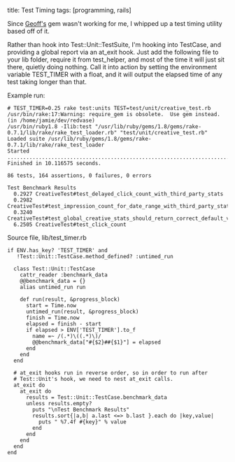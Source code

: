 title:  Test Timing
tags:   [programming, rails]

Since [Geoff's][] gem wasn't working for me, I whipped up a test timing utility based off of it.

Rather than hook into Test::Unit::TestSuite, I'm hooking into TestCase, and providing a global report via an at\_exit hook. Just add the following file to your lib folder, require it from test\_helper, and most of the time it will just sit there, quietly doing nothing. Call it into action by setting the environment variable TEST\_TIMER with a float, and it will output the elapsed time of any test taking longer than that.

Example run:

    # TEST_TIMER=0.25 rake test:units TEST=test/unit/creative_test.rb
    /usr/bin/rake:17:Warning: require_gem is obsolete.  Use gem instead.
    (in /home/jamie/dev/redvase)
    /usr/bin/ruby1.8 -Ilib:test "/usr/lib/ruby/gems/1.8/gems/rake-0.7.1/lib/rake/rake_test_loader.rb" "test/unit/creative_test.rb"
    Loaded suite /usr/lib/ruby/gems/1.8/gems/rake-0.7.1/lib/rake/rake_test_loader
    Started
    ......................................................................................
    Finished in 10.116575 seconds.
    
    86 tests, 164 assertions, 0 failures, 0 errors
    
    Test Benchmark Results
      0.2927 CreativeTest#test_delayed_click_count_with_third_party_stats
      0.2982 CreativeTest#test_impression_count_for_date_range_with_third_party_stats_offset
      0.3240 CreativeTest#test_global_creative_stats_should_return_correct_default_values
      6.2505 CreativeTest#test_click_count

Source file, lib/test_timer.rb

    if ENV.has_key? 'TEST_TIMER' and
       !Test::Unit::TestCase.method_defined? :untimed_run
    
      class Test::Unit::TestCase
        cattr_reader :benchmark_data
        @@benchmark_data = {}
        alias untimed_run run
    
        def run(result, &progress_block)
          start = Time.now
          untimed_run(result, &progress_block)
          finish = Time.now
          elapsed = finish - start
          if elapsed > ENV['TEST_TIMER'].to_f
            name =~ /(.*)\((.*)\)/
            @@benchmark_data["#{$2}##{$1}"] = elapsed
          end
        end
      end
    
      # at_exit hooks run in reverse order, so in order to run after
      # Test::Unit's hook, we need to nest at_exit calls.
      at_exit do
        at_exit do
          results = Test::Unit::TestCase.benchmark_data
          unless results.empty?
            puts "\nTest Benchmark Results"
            results.sort{|a,b| a.last <=> b.last }.each do |key,value|
              puts " %7.4f #{key}" % value
            end
          end
        end
      end
    end


[Geoff's]: http://www.oreillynet.com/ruby/blog/2006/10/test_tidbits.html

